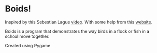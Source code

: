# Boids!

Inspired by this Sebestian Lague [video](https://www.youtube.com/watch?v=bqtqltqcQhw). With some help from this [website](https://vanhunteradams.com/Pico/Animal_Movement/Boids-algorithm.html).

Boids is a program that demonstrates the way birds in a flock or fish in a school move together.

Created using Pygame